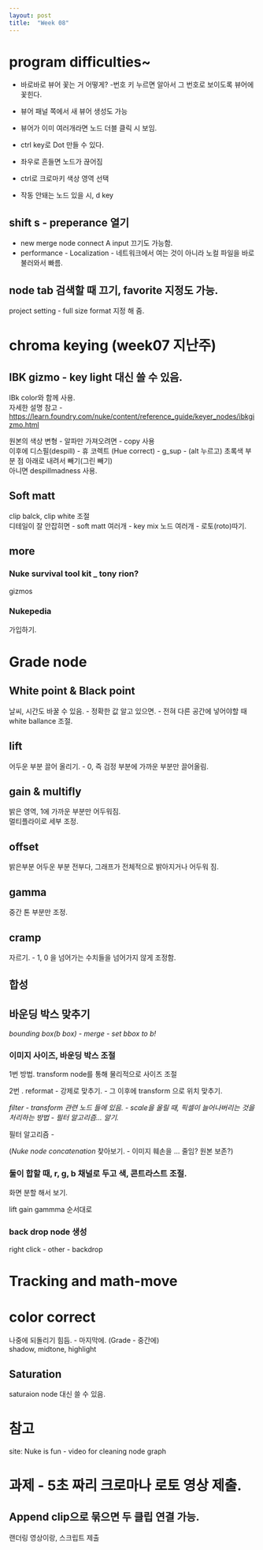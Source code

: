 ```yaml
---
layout: post
title:  "Week 08"
---
```



# program difficulties~  

- 바로바로 뷰어 꽃는 거 어떻게? -번호 키 누르면 알아서 그 번호로 보이도록 뷰어에 꽃힌다.  

- 뷰어 패널 쪽에서 새 뷰어 생성도 가능  

- 뷰어가 이미 여러개라면 노드 더블 클릭 시 보임.  

- ctrl key로 Dot 만들 수 있다.  

- 좌우로 흔들면 노드가 끊어짐  

- ctrl로 크로마키 색상 영역 선택  

- 작동 안돼는 노드 있을 시, d key    

## shift s - preperance 열기  
- new merge node connect A input 끄기도 가능함.   
- performance - Localization - 네트워크에서 여는 것이 아니라 노컬 파일을 바로 불러와서 빠름.   
  
## node tab 검색할 때 끄기, favorite 지정도 가능.    
project setting - full size format 지정 해 줌.  



# chroma keying (week07 지난주)  

## IBK gizmo - key light 대신 쓸 수 있음.  

IBk color와 함께 사용.  
자세한 설명 참고 - https://learn.foundry.com/nuke/content/reference_guide/keyer_nodes/ibkgizmo.html  

원본의 색상 변형 - 알파만 가져오려면 - copy 사용  
이후에 디스필(despill) - 휴 코렉트 (Hue correct) - g_sup -  (alt 누르고) 초록색 부분 점 아래로 내려서 빼기(그린 빼기)  
아니면 despillmadness 사용.  

## Soft matt  
clip balck, clip white 조절  
디테일이 잘 안잡히면 - soft matt 여러개 - key mix 노드 여러개 - 로토(roto)따기.  

## more  

### Nuke survival tool kit _ tony rion?   

gizmos  

### Nukepedia  

가입하기.  

# Grade node  

## White point  & Black point  
날씨, 시간도 바꿀 수 있음. - 정확한 값 알고 있으면. - 전혀 다른 공간에 넣어야할 때 white ballance 조절.  

## lift   
어두운 부분 끌어 올리기. - 0, 즉 검정 부분에 가까운 부분만 끌어올림.  

## gain & multifly  
밝은 영역, 1에 가까운 부분만 어두워짐.  
멀티플라이로 세부 조정.  

## offset  
밝은부분 어두운 부분 전부다, 그래프가 전체적으로 밝아지거나 어두워 짐.  

## gamma   
중간 톤 부분만 조정.  

## cramp  
자르기. - 1, 0 을 넘어가는 수치들을 넘어가지 않게 조정함.  

## 합성  

## 바운딩 박스 맞추기  

*bounding box(b box) - merge - set bbox to b!*  

### 이미지 사이즈, 바운딩 박스 조절  

1번 방법. transform node를 통해 물리적으로 사이즈 조절  

2번 . reformat - 강제로 맞추기.  - 그 이후에 transform 으로 위치 맞추기.  

*filter - transform 관련 노드 들에 있음. - scale을 올릴 때, 픽셀이 늘어나버리는 것을 처리하는 방법 - 필터 알고리즘... 알기.*  

필터 알고리즘 -  

(*Nuke node concatenation* 찾아보기. - 이미지 훼손을 ... 줄임? 원본 보존?)  

### 둘이 합할 때, r, g, b 채널로 두고 색, 콘트라스트 조절.  

화면 분할 해서 보기.  

lift gain gammma 순서대로  

### back drop node 생성  
right click - other - backdrop  

# Tracking and math-move   

# color correct   
나중에 되돌리기 힘듬.  - 마지막에. (Grade - 중간에)  
shadow, midtone, highlight  

## Saturation  
saturaion node 대신 쓸 수 있음.  


# 참고  
site: Nuke is fun - video for cleaning node graph    

# 과제 - 5초 짜리 크로마나 로토 영상 제출.    

## Append clip으로 묶으면 두 클립 연결 가능.    

랜더링 영상이랑, 스크립트 제출  
